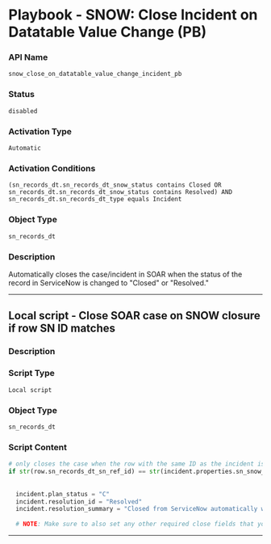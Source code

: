 <!--
    DO NOT MANUALLY EDIT THIS FILE
    THIS FILE IS AUTOMATICALLY GENERATED WITH resilient-sdk codegen
    Generated with resilient-sdk v51.0.5.0.1475
-->

# Playbook - SNOW: Close Incident on Datatable Value Change (PB)

### API Name
`snow_close_on_datatable_value_change_incident_pb`

### Status
`disabled`

### Activation Type
`Automatic`

### Activation Conditions
`(sn_records_dt.sn_records_dt_snow_status contains Closed OR sn_records_dt.sn_records_dt_snow_status contains Resolved) AND sn_records_dt.sn_records_dt_type equals Incident `

### Object Type
`sn_records_dt`

### Description
Automatically closes the case/incident in SOAR when the status of the record in ServiceNow is changed to "Closed" or "Resolved."


---

## Local script - Close SOAR case on SNOW closure if row SN ID matches

### Description


### Script Type
`Local script`

### Object Type
`sn_records_dt`

### Script Content
```python
# only closes the case when the row with the same ID as the incident is closed
if str(row.sn_records_dt_sn_ref_id) == str(incident.properties.sn_snow_record_id):
  
  
  incident.plan_status = "C"
  incident.resolution_id = "Resolved"
  incident.resolution_summary = "Closed from ServiceNow automatically when ServiceNow status changed to " + str(row.sn_records_dt_snow_status.content)
  
  # NOTE: Make sure to also set any other required close fields that you may have in your SOAR system

```

---

